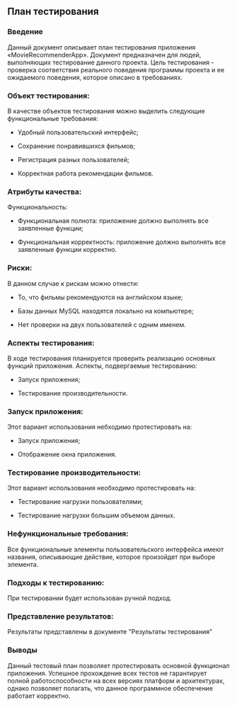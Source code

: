 ## План тестирования

### Введение

Данный документ описывает план тестирования приложения «MovieRecommenderApp». Документ предназначен для людей, выполняющих тестирование данного проекта. Цель тестирования - проверка соответствия реального поведения программы проекта и ее ожидаемого поведения, которое описано в требованиях.

### Объект тестирования:

В качестве объектов тестирования можно выделить следующие функциональные требования:

- Удобный пользовательский интерфейс;

- Сохранение понравившихся фильмов;

- Регистрация разных пользователей;

- Корректная работа рекомендации фильмов.


### Атрибуты качества:

Функциональность:

- Функциональная полнота: приложение должно выполнять все заявленные функции;

- Функциональная корректность: приложение должно выполнять все заявленные функции корректно.

### Риски:

В данном случае к рискам можно отнести:

- То, что фильмы рекомендуются на английском языке;

- Базы данных MySQL находятся локально на компьютере;

- Нет проверки на двух пользователей с одним именем. 

### Аспекты тестирования:

В ходе тестирования планируется проверить реализацию основных функций приложения. Аспекты, подвергаемые тестированию:

- Запуск приложения;

- Тестирование производительности.

### Запуск приложения:

Этот вариант использования небходимо протестировать на:

- Запуск приложения;

- Отображение окна приложения. 

### Тестирование производительности:

Этот вариант использования необходимо протестировать на:

- Тестирование нагрузки пользователями;

- Тестирование нагрузки большим объемом данных.

### Нефункциональные требования:

Все функциональные элементы пользовательского интерфейса имеют названия, описывающие действие, которое произойдет при выборе элемента.

### Подходы к тестированию:

При тестировании будет использован ручной подход.

### Представление результатов:

Результаты представлены в документе "Результаты тестирования"

### Выводы

Данный тестовый план позволяет протестировать основной функционал приложения. Успешное прохождение всех тестов не гарантирует полной работоспособности на всех версиях платформ и архитектурах, однако позволяет полагать, что данное программное обеспечение работает корректно.

